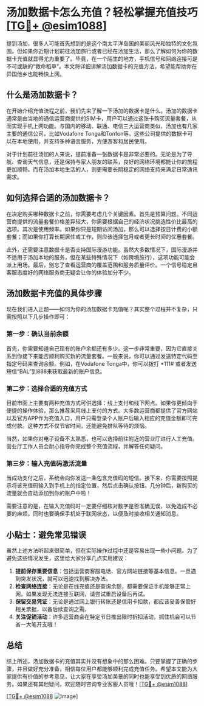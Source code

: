 # 汤加数据卡怎么充值？轻松掌握充值技巧[[TG💪+ @esim1088](https://t.me/s/esim1088)]

提到汤加，很多人可能首先想到的是这个南太平洋岛国的美丽风光和独特的文化氛围。但如果你近期计划前往汤加旅行或者已经在汤加生活，那么了解如何为你的数据卡充值就显得尤为重要了。毕竟，在一个陌生的地方，手机信号和网络连接可是不可或缺的“救命稻草”。本文将详细讲解汤加数据卡的充值方法，希望能帮助你在异国他乡也能畅快上网。

## 什么是汤加数据卡？

在开始介绍充值流程之前，我们先来了解一下汤加的数据卡是什么。汤加的数据卡通常是由当地的通信运营商提供的SIM卡，用户可以通过这张卡购买流量套餐，从而实现手机上网功能。与国内的移动、联通、电信三大运营商类似，汤加也有几家主要的通信公司，比如Vodafone Tonga和Tonfon等。这些公司提供的数据卡可以在本地使用，并支持多种语言服务，方便游客和居民使用。

对于计划前往汤加的人来说，提前准备一张数据卡是非常必要的。无论是为了导航、查询天气信息，还是保持与家人朋友的联系，良好的网络环境都能让你的旅程更加顺畅。而在汤加本地生活的人，则更需要长期稳定的网络支持来满足日常通讯需求。

## 如何选择合适的汤加数据卡？

在决定购买哪种数据卡之前，你需要考虑几个关键因素。首先是预算问题。不同运营商提供的流量套餐价格差异较大，你需要根据自己的经济状况挑选性价比最高的选项。其次是使用频率。如果你只是短期访问汤加，那么可以选择按日计费的小额套餐；而如果你打算长期居住或工作，则应该选择包月或者更长时间的优惠套餐。

此外，还需要注意数据卡是否支持国际漫游功能。虽然大多数情况下，国际漫游并不适用于汤加本地的服务，但在某些特殊情况下（如跨境旅行），这项功能可能会派上用场。最后，别忘了查看运营商的覆盖范围和服务质量评价。一个信号稳定且客服态度好的网络服务商无疑会让你的体验加分不少。

## 汤加数据卡充值的具体步骤

现在我们进入正题——如何为你的汤加数据卡充值呢？其实整个过程并不复杂，只需按照以下几步操作即可：

### 第一步：确认当前余额

首先，你需要知道自己现有的账户余额还有多少。这一步非常重要，因为它直接关系到你接下来能否顺利购买新的流量套餐。一般来说，你可以通过发送特定代码至指定号码来查询余额。例如，在Vodafone Tonga中，你可以拨打 *111# 或者发送短信“BAL”到888来获取最新的账户信息。

### 第二步：选择合适的充值方式

目前市面上主要有两种充值方式可供选择：线上支付和线下网点。如果你更倾向于便捷的操作体验，那么推荐采用线上支付的方式。大多数运营商都提供了官方网站以及官方APP作为充值入口，用户只需登录个人账户后输入相应的充值金额即可完成付款。这种方式不仅节省时间，还能避免排队等待的烦恼。

当然，如果你对电子设备不太熟悉，也可以选择前往附近的营业厅进行人工充值。营业厅工作人员会耐心指导你完成整个充值流程，并解答任何疑问。

### 第三步：输入充值码激活流量

当成功支付之后，系统会向你发送一条包含充值码的短信。接下来，你需要按照提示将该充值码输入到手机上的指定位置，然后点击确认按钮。几分钟后，新购买的流量就会自动添加到你的账户中啦！

需要注意的是，在输入充值码时一定要仔细核对数字是否准确无误，以免造成不必要的麻烦。同时也要确保手机处于联网状态，以便及时接收相关通知消息。

## 小贴士：避免常见错误

虽然上述方法听起来很简单，但在实际操作过程中还是容易出现一些小问题。为了避免这些情况发生，这里给大家分享几点实用建议：

1. **提前保存重要信息**：包括运营商客服电话、官方网站链接等基本信息。一旦遇到突发状况，就可以迅速找到解决办法。
2. **检查网络连接**：无论是在线充值还是查询余额，都需要保证手机能够正常上网。如果发现无法连接互联网，请尝试重启设备后再试。
3. **保留交易凭证**：无论是通过网上银行转账还是信用卡扣款，都应该妥善保管好相关票据，以备后续查询之需。
4. **关注促销活动**：许多运营商会在特定节日推出限时折扣活动，抓住机会可以节省一大笔开支哦！

## 总结

综上所述，汤加数据卡的充值其实并没有想象中的那么困难。只要掌握了正确的步骤，并且做好充分准备，相信每位用户都能够顺利完成充值任务。希望本文能为大家提供有价值的参考意见，让大家在享受汤加美景的同时也能享受到优质的网络服务。如果还有其他疑问，欢迎随时咨询专业客服人员哦！[[TG💪+ @esim1088](https://t.me/s/esim1088)]

[[TG💪+ @esim1088](https://t.me/s/esim1088) ![Image](https://i.postimg.cc/4NQfJmqS/Snipaste-2025-05-13-00-14-12.png)]